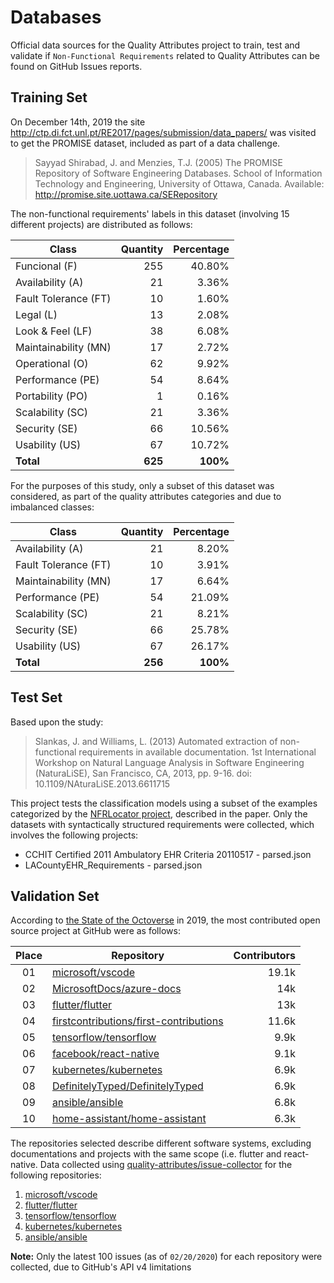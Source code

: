 # Databases

Official data sources for the Quality Attributes project to train, test and validate if `Non-Functional Requirements` related to Quality Attributes can be found on GitHub Issues reports.

## Training Set

On December 14th, 2019 the site http://ctp.di.fct.unl.pt/RE2017/pages/submission/data_papers/ was visited to get the PROMISE dataset, included as part of a data challenge.

> Sayyad Shirabad, J. and Menzies, T.J. (2005) The PROMISE Repository of Software Engineering Databases. School of Information Technology and Engineering, University of Ottawa, Canada. Available: http://promise.site.uottawa.ca/SERepository

The non-functional requirements' labels in this dataset (involving 15 different projects) are distributed as follows:

| Class                | Quantity | Percentage |
| -------------------- | -------: | ---------: |
| Funcional (F)        |      255 |     40.80% |
| Availability (A)     |       21 |      3.36% |
| Fault Tolerance (FT) |       10 |      1.60% |
| Legal (L)            |       13 |      2.08% |
| Look & Feel (LF)     |       38 |      6.08% |
| Maintainability (MN) |       17 |      2.72% |
| Operational (O)      |       62 |      9.92% |
| Performance (PE)     |       54 |      8.64% |
| Portability (PO)     |        1 |      0.16% |
| Scalability (SC)     |       21 |      3.36% |
| Security (SE)        |       66 |     10.56% |
| Usability (US)       |       67 |     10.72% |
| **Total**            |  **625** |   **100%** |

For the purposes of this study, only a subset of this dataset was considered, as part of the quality attributes categories and due to imbalanced classes:

| Class                | Quantity | Percentage |
| -------------------- | -------: | ---------: |
| Availability (A)     |       21 |      8.20% |
| Fault Tolerance (FT) |       10 |      3.91% |
| Maintainability (MN) |       17 |      6.64% |
| Performance (PE)     |       54 |     21.09% |
| Scalability (SC)     |       21 |      8.21% |
| Security (SE)        |       66 |     25.78% |
| Usability (US)       |       67 |     26.17% |
| **Total**            |  **256** |   **100%** |

## Test Set

Based upon the study:

> Slankas, J. and Williams, L. (2013) Automated extraction of non-functional requirements in available documentation. 1st International Workshop on Natural Language Analysis in Software Engineering (NaturaLiSE), San Francisco, CA, 2013, pp. 9-16.
> doi: 10.1109/NAturaLiSE.2013.6611715

This project tests the classification models using a subset of the examples categorized by the [NFRLocator project](https://github.com/RealsearchGroup/NFRLocator), described in the paper. Only the datasets with syntactically structured requirements were collected, which involves the following projects:
- CCHIT Certified 2011 Ambulatory EHR Criteria 20110517 - parsed.json
- LACountyEHR_Requirements - parsed.json

## Validation Set

According to [the State of the Octoverse](https://octoverse.github.com) in 2019, the most contributed open source project at GitHub were as follows:

| Place | Repository                                                                                          | Contributors |
| :---: | --------------------------------------------------------------------------------------------------- | -----------: |
|  01   | [microsoft/vscode](https://github.com/microsoft/vscode)                                             |        19.1k |
|  02   | [MicrosoftDocs/azure-docs](https://github.com/MicrosoftDocs/azure-docs)                             |          14k |
|  03   | [flutter/flutter](https://github.com/flutter/flutter)                                               |          13k |
|  04   | [firstcontributions/first-contributions](https://github.com/firstcontributions/first-contributions) |        11.6k |
|  05   | [tensorflow/tensorflow](https://github.com/tensorflow/tensorflow)                                   |         9.9k |
|  06   | [facebook/react-native](https://github.com/facebook/react-native)                                   |         9.1k |
|  07   | [kubernetes/kubernetes](https://github.com/kubernetes/kubernetes)                                   |         6.9k |
|  08   | [DefinitelyTyped/DefinitelyTyped](https://github.com/DefinitelyTyped/DefinitelyTyped)               |         6.9k |
|  09   | [ansible/ansible](https://github.com/ansible/ansible)                                               |         6.8k |
|  10   | [home-assistant/home-assistant](https://github.com/home-assistant/home-assistant)                   |         6.3k |

The repositories selected describe different software systems, excluding documentations and projects with the same scope (i.e. flutter and react-native. Data collected using [quality-attributes/issue-collector](https://github.com/quality-attributes/issue-collector) for the following repositories:

1. [microsoft/vscode](https://github.com/microsoft/vscode)
2. [flutter/flutter](https://github.com/flutter/flutter)
3. [tensorflow/tensorflow](https://github.com/tensorflow/tensorflow)
4. [kubernetes/kubernetes](https://github.com/kubernetes/kubernetes)
5. [ansible/ansible](https://github.com/ansible/ansible)

**Note:** Only the latest 100 issues (as of `02/20/2020`) for each repository were collected, due to GitHub's API v4 limitations